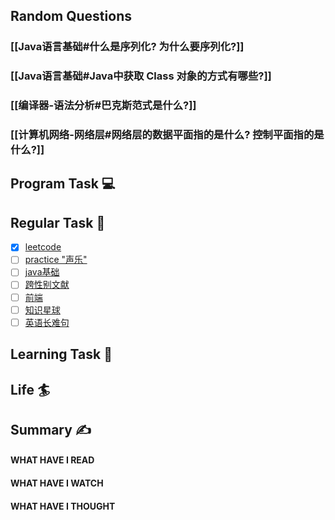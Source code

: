 ## Random Questions
### [[Java语言基础#什么是序列化? 为什么要序列化?]]

### [[Java语言基础#Java中获取 Class 对象的方式有哪些?]]

### [[编译器-语法分析#巴克斯范式是什么?]]

### [[计算机网络-网络层#网络层的数据平面指的是什么? 控制平面指的是什么?]]



## Program Task  💻

## Regular Task  🤡
- [x] [leetcode](https://leetcode.cn/study-plan/algorithms/?progress=tyz0ksg)
- [ ] [practice "声乐"](https://docs.google.com/spreadsheets/d/1F0zsAOoyfBXu63_U2zy0et0Ku1OxZ0DCDKUsEI5Ebjs/edit#gid=1676784532)
- [ ] [java基础](https://javaguide.cn/java/basis/java-basic-questions-01.html#%E5%9F%BA%E7%A1%80%E6%A6%82%E5%BF%B5)
- [ ] [跨性别文献](https://transreads.org/tag/article/)
- [ ] [前端](https://web.qianguyihao.com)
- [ ] [知识星球](http://svip.iocoder.cn/index/index.html)
- [ ] [英语长难句](https://www.bilibili.com/video/BV1mC4y1p7Fh?p=154)

## Learning Task 🎯

## Life 🏄

## Summary ✍
####  WHAT HAVE I READ

#### WHAT HAVE I WATCH

#### WHAT HAVE I THOUGHT
